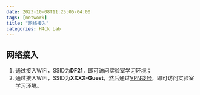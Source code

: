 ```yaml
---
date: 2023-10-08T11:25:05-04:00
tags: [network]
title: "网络接入"
categories: H4ck Lab
---
```


## 网络接入

1. 通过接入WiFi，SSID为**DF21**，即可访问实验室学习环境；
2. 通过接入WiFi，SSID为**XXXX-Guest**，然后通过[VPN拨号](../vpn/)，即可访问实验室学习环境。